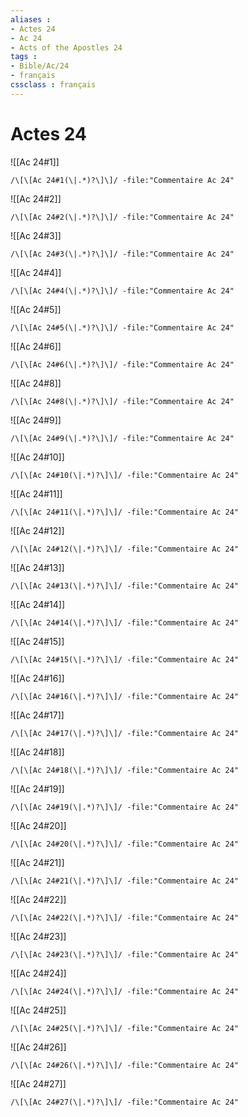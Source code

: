 ```yaml
---
aliases : 
- Actes 24
- Ac 24
- Acts of the Apostles 24
tags : 
- Bible/Ac/24
- français
cssclass : français
---
```


# Actes 24

![[Ac 24#1]]

```query
/\[\[Ac 24#1(\|.*)?\]\]/ -file:"Commentaire Ac 24"
```

![[Ac 24#2]]

```query
/\[\[Ac 24#2(\|.*)?\]\]/ -file:"Commentaire Ac 24"
```

![[Ac 24#3]]

```query
/\[\[Ac 24#3(\|.*)?\]\]/ -file:"Commentaire Ac 24"
```

![[Ac 24#4]]

```query
/\[\[Ac 24#4(\|.*)?\]\]/ -file:"Commentaire Ac 24"
```

![[Ac 24#5]]

```query
/\[\[Ac 24#5(\|.*)?\]\]/ -file:"Commentaire Ac 24"
```

![[Ac 24#6]]

```query
/\[\[Ac 24#6(\|.*)?\]\]/ -file:"Commentaire Ac 24"
```

![[Ac 24#8]]

```query
/\[\[Ac 24#8(\|.*)?\]\]/ -file:"Commentaire Ac 24"
```

![[Ac 24#9]]

```query
/\[\[Ac 24#9(\|.*)?\]\]/ -file:"Commentaire Ac 24"
```

![[Ac 24#10]]

```query
/\[\[Ac 24#10(\|.*)?\]\]/ -file:"Commentaire Ac 24"
```

![[Ac 24#11]]

```query
/\[\[Ac 24#11(\|.*)?\]\]/ -file:"Commentaire Ac 24"
```

![[Ac 24#12]]

```query
/\[\[Ac 24#12(\|.*)?\]\]/ -file:"Commentaire Ac 24"
```

![[Ac 24#13]]

```query
/\[\[Ac 24#13(\|.*)?\]\]/ -file:"Commentaire Ac 24"
```

![[Ac 24#14]]

```query
/\[\[Ac 24#14(\|.*)?\]\]/ -file:"Commentaire Ac 24"
```

![[Ac 24#15]]

```query
/\[\[Ac 24#15(\|.*)?\]\]/ -file:"Commentaire Ac 24"
```

![[Ac 24#16]]

```query
/\[\[Ac 24#16(\|.*)?\]\]/ -file:"Commentaire Ac 24"
```

![[Ac 24#17]]

```query
/\[\[Ac 24#17(\|.*)?\]\]/ -file:"Commentaire Ac 24"
```

![[Ac 24#18]]

```query
/\[\[Ac 24#18(\|.*)?\]\]/ -file:"Commentaire Ac 24"
```

![[Ac 24#19]]

```query
/\[\[Ac 24#19(\|.*)?\]\]/ -file:"Commentaire Ac 24"
```

![[Ac 24#20]]

```query
/\[\[Ac 24#20(\|.*)?\]\]/ -file:"Commentaire Ac 24"
```

![[Ac 24#21]]

```query
/\[\[Ac 24#21(\|.*)?\]\]/ -file:"Commentaire Ac 24"
```

![[Ac 24#22]]

```query
/\[\[Ac 24#22(\|.*)?\]\]/ -file:"Commentaire Ac 24"
```

![[Ac 24#23]]

```query
/\[\[Ac 24#23(\|.*)?\]\]/ -file:"Commentaire Ac 24"
```

![[Ac 24#24]]

```query
/\[\[Ac 24#24(\|.*)?\]\]/ -file:"Commentaire Ac 24"
```

![[Ac 24#25]]

```query
/\[\[Ac 24#25(\|.*)?\]\]/ -file:"Commentaire Ac 24"
```

![[Ac 24#26]]

```query
/\[\[Ac 24#26(\|.*)?\]\]/ -file:"Commentaire Ac 24"
```

![[Ac 24#27]]

```query
/\[\[Ac 24#27(\|.*)?\]\]/ -file:"Commentaire Ac 24"
```

